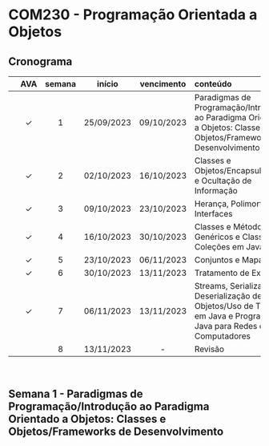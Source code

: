 # COM230 - Programação Orientada a Objetos

## Cronograma

|   | AVA | semana | início | vencimento | conteúdo |
|:---:|:---:|:---:|:---:|:---:|:---|
|  | &check; | 1 | 25/09/2023 | 09/10/2023 | Paradigmas de Programação/Introdução ao Paradigma Orientado a Objetos: Classes e Objetos/Frameworks de Desenvolvimento |
|  | &check; | 2 | 02/10/2023 | 16/10/2023 | Classes e Objetos/Encapsulamento e Ocultação de Informação |
|  | &check; | 3 | 09/10/2023 | 23/10/2023 | Herança, Polimorfismo e Interfaces |
|  | &check; | 4 | 16/10/2023 | 30/10/2023 | Classes e Métodos Genéricos e Classes de Coleções em Java |
|  | &check; | 5 | 23/10/2023 | 06/11/2023 | Conjuntos e Mapas |
|  | &check; | 6 | 30/10/2023 | 13/11/2023 | Tratamento de Exceções |
|  | &check; | 7 | 06/11/2023 | 13/11/2023 | Streams, Serialização e Deserialização de Objetos/Uso de Threads em Java e Programação Java para Redes de Computadores |
|  |  | 8 | 13/11/2023 | - | Revisão |

<br>


## Semana 1 - Paradigmas de Programação/Introdução ao Paradigma Orientado a Objetos: Classes e Objetos/Frameworks de Desenvolvimento

|  |  |  |  |
|:---:|:---:|:---|:---|